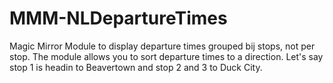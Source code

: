 # MMM-NLDepartureTimes
Magic Mirror Module to display departure times grouped bij stops, not per stop.
The module allows you to sort departure times to a direction. Let's say stop 1 is headin to Beavertown and stop 2 and 3 to Duck City.
